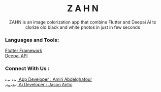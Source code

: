 <h1  align="center">Z A H N</h1>
<p align="center">ZAHN is an image colorization app that combine Flutter and Deepai Ai to clorize old black and white photos in just in few seconds</p>



<h3 align="left">Languages and Tools:</h3>
<a href="https://flutter.dev" target="_blank"> Flutter Framework</a> 
<br />
<a href="https://deepai.org/machine-learning-model/colorizer" target="_blank"> Deepai API </a> 
    
    
<h3 align="left">Connect With Us : </h3>
<p align="left">
<a href="https://twitter.com/tw_theamiri" target="blank"><img align="center" src="https://raw.githubusercontent.com/rahuldkjain/github-profile-readme-generator/master/src/images/icons/Social/twitter.svg" alt="tw_theamiri" height="10" width="40" /> App Developer : Amiri Abdelghafour</a>
<br />
<a href="https://twitter.com/deoldify" target="blank"><img align="center" src="https://raw.githubusercontent.com/rahuldkjain/github-profile-readme-generator/master/src/images/icons/Social/twitter.svg" alt="deoldify" height="10" width="40" /> Ai Developer : Jason Antic</a>


